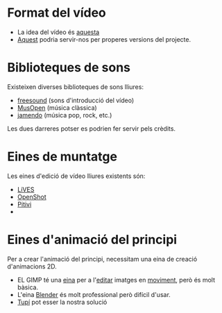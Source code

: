 # Format del vídeo #

  * La idea del vídeo és [aquesta](https://www.youtube.com/watch?v=VUUkMaNJ1KI)
  * [Aquest](https://www.youtube.com/watch?v=RDkjGD1kGdQ) podria servir-nos per properes versions del projecte.

# Biblioteques de sons #

Existeixen diverses biblioteques de sons lliures:
  * [freesound](http://www.freesound.org/browse/) (sons d'introducció del vídeo)
  * [MusOpen](https://musopen.org/music/) (música clàssica)
  * [jamendo](https://www.jamendo.com/en/search) (música pop, rock, etc.)

Les dues darreres potser es podrien fer servir pels crèdits.

# Eines de muntatge #

Les eines d'edició de vídeo lliures existents són:

  * [LiVES](http://lives.sourceforge.net/)
  * [OpenShot](http://www.openshot.org/)
  * [Pitivi](http://www.pitivi.org)
  * 
  
# Eines d'animació del principi #

Per a crear l'animació del principi, necessitam una eina de creació d'animacions 2D.

  * EL GIMP té una [eina](http://www.gimp.org/tutorials/Simple_Animations/) per a l'[editar](http://www.gimp.org/tutorials/Using_GAP/) imatges en [moviment](http://www.gimp.org/tutorials/Advanced_Animations/), però és molt bàsica.
  * L'eina [Blender](http://www.blender.org) és molt professional però difícil d'usar.
  * [Tupí](http://www.maefloresta.com/portal/docs) pot esser la nostra solució
